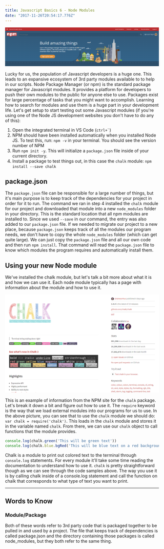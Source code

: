 ```yaml
---
title: Javascript Basics 6 - Node Modules
date: "2017-11-26T20:54:17.776Z"
---
```


![NPM](./npm.png)

Lucky for us, the population of Javascript developers is a huge one. This leads to an expansive ecosystem of 3rd party modules available to to help in our scripts. Node Package Manager (or npm) is the standard package manager for Javascript modules. It provides a platform for developers to push their own modules to the public for anyone else to use. Packages exist for large percentage of tasks that you might want to accomplish. Learning how to search for modules and use them is a huge part in your development life. Let's get setup to start testing out some Javascript modules (if you're using one of the Node JS development websites you don't have to do any of this):

1.  Open the integrated terminal in VS Code (`` ctrl+` ``)
2.  NPM should have been installed automatically when you installed Node JS. To test this, run: `npm -v` in your terminal. You should see the version number of NPM
3.  Run `npm init -y`. This will initialize a `package.json` file inside of your current directory.
4.  Install a package to test things out, in this case the `chalk` module: `npm install --save chalk`

## package.json

The `package.json` file can be responsible for a large number of things, but it's main purpose is to keep track of the dependencies for your project in order for it to run. The command we ran in step 4 installed the `chalk` module for our project and downloaded that module into a new `node_modules` folder in your directory. This is the standard location that all npm modules are installed to. Since we used `--save` in our command, the entry was also added to our `package.json` file. If we needed to migrate our project to a new place, because `package.json` keeps track of all the modules our program needs, we don't have to copy the whole `node_modules` folder (which can get quite large). We can just copy the `package.json` file and all our own code and then run `npm install`. That command will read the `package.json` file to know which modules the program requires and automatically install them.

## Using your new Node module

We've installed the chalk module, but let's talk a bit more about what it is and how we can use it. Each node module typically has a page with information about the module and how to use it.

![Chalk 1](./chalk1.png)

This is an example of information from the NPM site for the `chalk` package. Let's break it down a bit and figure out how to use it. The `require` keyword is the way that we load external modules into our programs for us to use. In the above picture, you can see that to use the `chalk` module we should do: `var chalk = require('chalk')`. This loads in the `chalk` module and stores it in the variable named `chalk`. From there, we can use our `chalk` object to call functions that the module provides.

```js
console.log(chalk.green('This will be green text'))
console.log(chalk.blue.bgRed('This will be blue text on a red background'))
```

Chalk is a module to print out colored text to the terminal through `console.log` statements. For every module it'll take some time reading the documentation to understand how to use it. `chalk` is pretty straightforward though as we can see through the code samples above. The way you use it is by calling chalk inside of a console.log statement and call the function on chalk that corresponds to what type of text you want to print.

---

## Words to Know

### Module/Package

Both of these words refer to 3rd party code that is packaged together to be pulled in and used by a project. The file that keeps track of dependencies is called package.json and the directory containing those packages is called node_modules, but they both refer to the same thing.
